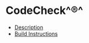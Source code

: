 CodeCheck^®^
============

* [Description](https://codecheck.io)
* [Build Instructions](https://github.com/cayhorstmann/codecheck2/blob/main/build-instructions.md)
